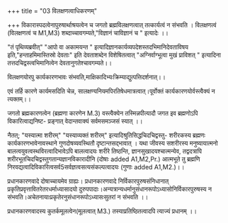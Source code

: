 +++
title = "03 विलक्षणत्वाधिकरणम्"

+++
विकारास्पदत्वेनापुरुषार्थाश्रयत्वेन च जगतो ब्रह्मविलक्षणत्वात् तत्कार्यत्वं न संभवति । विलक्षणत्वं (विलक्षणत्वं च M1,M3) शब्दाच्चावगम्यते,"विज्ञानं चाविज्ञानं च " इत्यादेः ।।

"तं पृथिव्यब्रवीत्" "आपो वा अकामयन्त " इत्यादिज्ञानकार्यव्यपदेशस्तदभिमानिदेवताविषय इति,"हन्ताहमिमास्तिस्रो देवताः" इति देवताशब्देन विशेषितत्वात् "अग्निर्वाग्भूत्वा मुखं प्राविशत् " इत्यादिना तत्तदचिद्वस्त्वभिमानित्वेन देवतानुगतेश्चावगम्यते।।

विलक्षणयोरपु कार्यकारणभावः संभवति,माक्षिकादिभ्यःक्रिम्याद्युत्पत्तिदर्शनात्।।

एवं तर्हि कारणे कार्यमसदिति चेन्न, सालक्षण्यनियमपिरतिषेधमात्रत्वात्।पूर्वोक्तं कार्यकारणयोर्वस्त्वैक्यं न त्यक्तम्।।

जगतो ब्रह्मकारणत्वेन (ब्रह्मणा कारणेन M.3) वस्त्वैक्येन तस्मिन्नपीत्यादौ जगत इव ब्रह्मणोऽपि विकारित्वाद्यनिष्ट- प्रङ्गात् वेदान्तवाक्यं सर्वमसमञ्जसं स्यात् ।।

नैतत्; "यस्यात्मा शरीरम्" "यस्याव्यक्तं शरीरम्" इत्यादिश्रुतिसिद्धचिदचिद्वस्तु- शरीरकस्य ब्रह्मणः कार्यकारणभावेनावस्थाने गुणदोषव्यवस्थितौ दृष्टान्तसद्भावात् । यथा जीवस्य सशरीरस्य मनुष्यायात्मनो बालत्वयुवत्वस्थविरत्वादिभावेऽपि बालत्वादयः शरीरे तिष्ठन्ति, ज्ञानसुखादयश्चात्मन्येव, तद्वदत्रापि शरीरभूतचिदचिद्वस्तुगतान्यज्ञानविकारादीनि (दोषाः added A1,M2,Pr.) आत्मभूते तु ब्रह्मणि निरवद्यत्वादिविकारित्वसर्व5सर्वज्ञत्वसत्यसंकल्पत्वादयः (गुणाः added A1,M2.)।।

प्रधानकारणवादे दोषाच्चायमेव ग्राह्यः। प्रधानकारणवादे निर्विकारपुरुषसंनिधानात् प्रकृतिप्रवृत्तावितरेतरधर्माध्यासादयो दुरुपपादाः।अन्यत्रान्यधर्मानुसंधानरूपोऽध्यासोनिर्विकारपुरुषस्य न संभवति।अचेतनायाःप्रकृतेरनुसंधानरूपोऽध्यासःसुतरां न संभवति ।।

प्रधानकारणवादस्य कुतर्कमूलत्वेन(मूलत्वात् M3.) तस्याप्रतिष्ठितत्वादपि त्याज्यं प्रधानम् ।।


